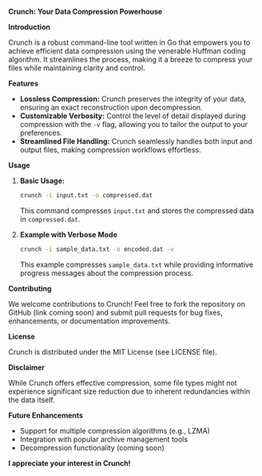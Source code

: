**Crunch: Your Data Compression Powerhouse**

**Introduction**

Crunch is a robust command-line tool written in Go that empowers you to achieve efficient data compression using the venerable Huffman coding algorithm. It streamlines the process, making it a breeze to compress your files while maintaining clarity and control.

**Features**

- **Lossless Compression:** Crunch preserves the integrity of your data, ensuring an exact reconstruction upon decompression.
- **Customizable Verbosity:** Control the level of detail displayed during compression with the `-v` flag, allowing you to tailor the output to your preferences.
- **Streamlined File Handling:** Crunch seamlessly handles both input and output files, making compression workflows effortless.

**Usage**

1. **Basic Usage:**
   ```bash
   crunch -i input.txt -o compressed.dat
   ```
   This command compresses `input.txt` and stores the compressed data in `compressed.dat`.

2. **Example with Verbose Mode**

   ```bash
   crunch -i sample_data.txt -o encoded.dat -v
   ```
   This example compresses `sample_data.txt` while providing informative progress messages about the compression process.

**Contributing**

We welcome contributions to Crunch! Feel free to fork the repository on GitHub (link coming soon) and submit pull requests for bug fixes, enhancements, or documentation improvements.

**License**

Crunch is distributed under the MIT License (see LICENSE file).

**Disclaimer**

While Crunch offers effective compression, some file types might not experience significant size reduction due to inherent redundancies within the data itself.

**Future Enhancements**

- Support for multiple compression algorithms (e.g., LZMA)
- Integration with popular archive management tools
- Decompression functionality (coming soon)

**I appreciate your interest in Crunch!**

